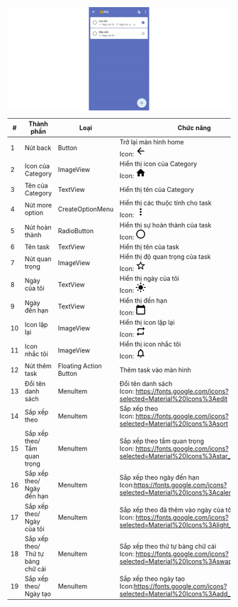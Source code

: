 ![list](list.png)

| # | Thành phần | Loại | Chức năng | Dữ liệu |
| ---- | ---------- | ------------------- | --------- | --------- |
| 1 | Nút back| Button | Trở lại màn hình home<br>Icon: ![back](ic_arrow_back.png) |  |
| 2 | Icon của Category | ImageView | Hiển thị icon của Category<br>Icon: ![home](ic_home.png) |select(cat#icon)|
| 3 | Tên của Category | TextView | Hiển thị tên của Category |select(cat#name)|
| 4 | Nút more option | CreateOptionMenu | Hiển thị các thuộc tính cho task<br>Icon: ![more](ic_more.png) ||
| 5 | Nút hoàn thành | RadioButton | Hiển thị sự hoàn thành của task<br>Icon: ![radio button](ic_radio.png) |select(task#finished) = true|
| 6 | Tên task | TextView | Hiển thị tên của task|select(task#name)|
| 7 | Nút quan trọng | ImageView | Hiển thị độ quan trọng của task<br>Icon: ![important](ic_star.png) |select(task#important) = true|
| 8 | Ngày của tôi | TextView | Hiển thị ngày của tôi <br>Icon: ![myday](ic_myday.png)|select(task#myday) = true|
| 9 | Ngày đến hạn | TextView | Hiển thị đến hạn<br>Icon: ![deadline](ic_deadline.png) |select(task#deadline) = true|
| 10 | Icon lặp lại | ImageView | Hiển thị icon lặp lại<br>Icon: ![repeat](ic_repeat.png) |select(task#repeat) = true|
| 11 | Icon nhắc tôi | ImageView | Hiển thị icon nhắc tôi<br>Icon: ![notification](ic_notification.png) |select(task#reminder) = true|
| 12 | Nút thêm task | Floating Action Button | Thêm task vào màn hình |insert(task)|
| 13 | Đổi tên danh sách | MenuItem | Đổi tên danh sách<br>Icon: https://fonts.google.com/icons?selected=Material%20Icons%3Aedit|update(task#name)|
| 14 | Sắp xếp theo | MenuItem | Sắp xếp theo<br>Icon: https://fonts.google.com/icons?selected=Material%20Icons%3Asort ||
| 15 | Sắp xếp theo/ Tầm quan trọng| MenuItem | Sắp xếp theo tầm quan trọng<br>Icon: https://fonts.google.com/icons?selected=Material%20Icons%3Astar_outline |sort(task#important)|
| 16 | Sắp xếp theo/ Ngày đến hạn| MenuItem | Sắp xếp theo ngày đến hạn<br>Icon:https://fonts.google.com/icons?selected=Material%20Icons%3Acalendar_today |sort(task#deadline)|
| 17 | Sắp xếp theo/ Ngày của tôi| MenuItem | Sắp xếp theo đã thêm vào ngày của tôi<br>Icon: https://fonts.google.com/icons?selected=Material%20Icons%3Alight_mode |sort(task#myday)|
| 18 | Sắp xếp theo/ Thứ tự bảng chữ cái| MenuItem | Sắp xếp theo thứ tự bảng chữ cái<br>Icon: https://fonts.google.com/icons?selected=Material%20Icons%3Aswap_vert |sort(task#name)|
| 19 | Sắp xếp theo/ Ngày tạo| MenuItem | Sắp xếp theo ngày tạo<br>Icon:https://fonts.google.com/icons?selected=Material%20Icons%3Aadd_circle_outline |sort(task#created_at)|